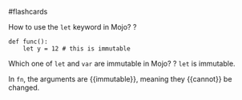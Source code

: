 
#flashcards 

How to use the `let` keyword in Mojo?
?
```mojo
def func():
	let y = 12 # this is immutable
```
<!--SR:!2023-05-17,3,250-->

Which one of `let` and `var` are immutable in Mojo?
?
`let` is immutable.
<!--SR:!2023-05-17,3,250-->

In `fn`, the arguments are {{immutable}}, meaning they {{cannot}} be changed.
<!--SR:!2023-05-17,3,250!2023-05-17,3,250-->

